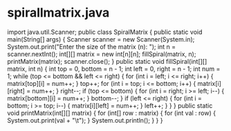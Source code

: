 # spirallmatrix.java
import java.util.Scanner;
public class SpiralMatrix {
    public static void main(String[] args) {
        Scanner scanner = new Scanner(System.in);
        System.out.print("Enter the size of the matrix (n): ");
        int n = scanner.nextInt();
        int[][] matrix = new int[n][n];
        fillSpiral(matrix, n);
        printMatrix(matrix);
        scanner.close();
    }
    public static void fillSpiral(int[][] matrix, int n) {
        int top = 0, bottom = n - 1;
        int left = 0, right = n - 1;
        int num = 1;
        while (top <= bottom && left <= right) {
            for (int i = left; i <= right; i++) {
                matrix[top][i] = num++;
            }
            top++;
            for (int i = top; i <= bottom; i++) {
                matrix[i][right] = num++;
            }
            right--;
            if (top <= bottom) {
                for (int i = right; i >= left; i--) {
                    matrix[bottom][i] = num++;
                }
                bottom--;
            }
            if (left <= right) {
                for (int i = bottom; i >= top; i--) {
                    matrix[i][left] = num++;
                }
                left++;
            }
        }
    }
    public static void printMatrix(int[][] matrix) {
        for (int[] row : matrix) {
            for (int val : row) {
                System.out.print(val + "\t");
            }
            System.out.println();
        }
    }
}
